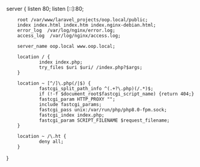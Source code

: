 server {
        listen 80;
        listen [::]:80;

        root /var/www/laravel_projects/oop.local/public;
        index index.html index.htm index.nginx-debian.html;
        error_log  /var/log/nginx/error.log;
        access_log  /var/log/nginx/access.log;

        server_name oop.local www.oop.local;

        location / {
                index index.php;
                try_files $uri $uri/ /index.php?$args;
        }

        location ~ [^/]\.php(/|$) {
                fastcgi_split_path_info ^(.+?\.php)(/.*)$;
                if (!-f $document_root$fastcgi_script_name) {return 404;}
                fastcgi_param HTTP_PROXY "";
                include fastcgi_params;
                fastcgi_pass unix:/var/run/php/php8.0-fpm.sock;
                fastcgi_index index.php;
                fastcgi_param SCRIPT_FILENAME $request_filename;
        }

        location ~ /\.ht {
                deny all;
        }
}
